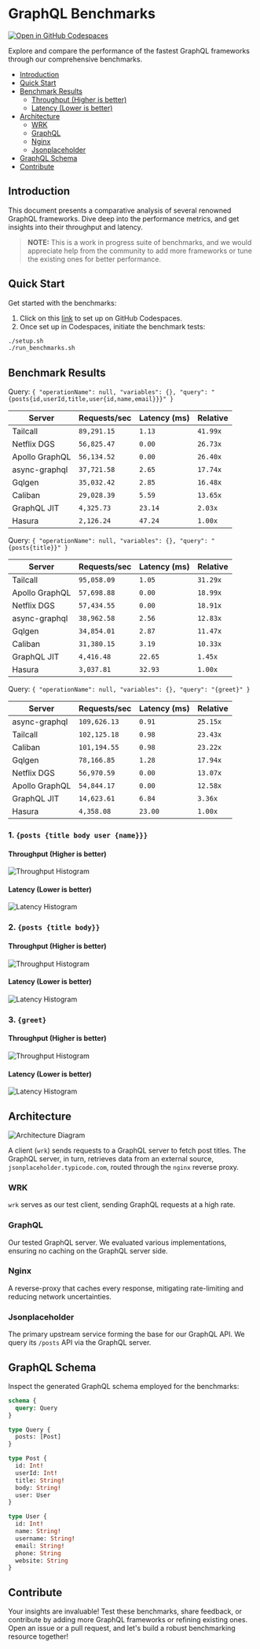 <!-- ⚠️⚠️⚠️ THIS FILE IS AUTO GENERATED DO NOT EDIT DIRECTLY ⚠️⚠️⚠️ -->

# GraphQL Benchmarks <!-- omit from toc -->

[![Open in GitHub Codespaces](https://github.com/codespaces/badge.svg)](https://codespaces.new/tailcallhq/graphql-benchmarks)

Explore and compare the performance of the fastest GraphQL frameworks through our comprehensive benchmarks.

- [Introduction](#introduction)
- [Quick Start](#quick-start)
- [Benchmark Results](#benchmark-results)
  - [Throughput (Higher is better)](#throughput-higher-is-better)
  - [Latency (Lower is better)](#latency-lower-is-better)
- [Architecture](#architecture)
  - [WRK](#wrk)
  - [GraphQL](#graphql)
  - [Nginx](#nginx)
  - [Jsonplaceholder](#jsonplaceholder)
- [GraphQL Schema](#graphql-schema)
- [Contribute](#contribute)

[Tailcall]: https://github.com/tailcallhq/tailcall
[Gqlgen]: https://github.com/99designs/gqlgen
[Apollo GraphQL]: https://github.com/apollographql/apollo-server
[Netflix DGS]: https://github.com/netflix/dgs-framework
[Caliban]: https://github.com/ghostdogpr/caliban
[async-graphql]: https://github.com/async-graphql/async-graphql
[Hasura]: https://github.com/hasura/graphql-engine
[GraphQL JIT]: https://github.com/zalando-incubator/graphql-jit

## Introduction

This document presents a comparative analysis of several renowned GraphQL frameworks. Dive deep into the performance metrics, and get insights into their throughput and latency.

> **NOTE:** This is a work in progress suite of benchmarks, and we would appreciate help from the community to add more frameworks or tune the existing ones for better performance.

## Quick Start

Get started with the benchmarks:

1. Click on this [link](https://codespaces.new/tailcallhq/graphql-benchmarks) to set up on GitHub Codespaces.
2. Once set up in Codespaces, initiate the benchmark tests:

```bash
./setup.sh
./run_benchmarks.sh
```

## Benchmark Results

<!-- PERFORMANCE_RESULTS_START -->


Query: `
    {
      "operationName": null,
      "variables": {},
      "query": "{posts{id,userId,title,user{id,name,email}}}"
    }
    `

| Server         | Requests/sec | Latency (ms) | Relative |
| -------------- | ------------ | ------------ | -------- |
| Tailcall       | `89,291.15`  | `1.13`       | `41.99x` |
| Netflix DGS    | `56,825.47`  | `0.00`       | `26.73x` |
| Apollo GraphQL | `56,134.52`  | `0.00`       | `26.40x` |
| async-graphql  | `37,721.58`  | `2.65`       | `17.74x` |
| Gqlgen         | `35,032.42`  | `2.85`       | `16.48x` |
| Caliban        | `29,028.39`  | `5.59`       | `13.65x` |
| GraphQL JIT    | `4,325.73`   | `23.14`      | `2.03x`  |
| Hasura         | `2,126.24`   | `47.24`      | `1.00x`  |

Query: `
    {
      "operationName": null,
      "variables": {},
      "query": "{posts{title}}"
    }
    `

| Server         | Requests/sec | Latency (ms) | Relative |
| -------------- | ------------ | ------------ | -------- |
| Tailcall       | `95,058.09`  | `1.05`       | `31.29x` |
| Apollo GraphQL | `57,698.88`  | `0.00`       | `18.99x` |
| Netflix DGS    | `57,434.55`  | `0.00`       | `18.91x` |
| async-graphql  | `38,962.58`  | `2.56`       | `12.83x` |
| Gqlgen         | `34,854.01`  | `2.87`       | `11.47x` |
| Caliban        | `31,380.15`  | `3.19`       | `10.33x` |
| GraphQL JIT    | `4,416.48`   | `22.65`      | `1.45x`  |
| Hasura         | `3,037.81`   | `32.93`      | `1.00x`  |

Query: `
    {
      "operationName": null,
      "variables": {},
      "query": "{greet}"
    }
    `

| Server         | Requests/sec | Latency (ms) | Relative |
| -------------- | ------------ | ------------ | -------- |
| async-graphql  | `109,626.13` | `0.91`       | `25.15x` |
| Tailcall       | `102,125.18` | `0.98`       | `23.43x` |
| Caliban        | `101,194.55` | `0.98`       | `23.22x` |
| Gqlgen         | `78,166.85`  | `1.28`       | `17.94x` |
| Netflix DGS    | `56,970.59`  | `0.00`       | `13.07x` |
| Apollo GraphQL | `54,844.17`  | `0.00`       | `12.58x` |
| GraphQL JIT    | `14,623.61`  | `6.84`       | `3.36x`  |
| Hasura         | `4,358.08`   | `23.00`      | `1.00x`  |

<!-- PERFORMANCE_RESULTS_END -->


### 1. `{posts {title body user {name}}}`
#### Throughput (Higher is better)

![Throughput Histogram](assets/req_sec_histogram1.png)

#### Latency (Lower is better)

![Latency Histogram](assets/latency_histogram1.png)

### 2. `{posts {title body}}`
#### Throughput (Higher is better)

![Throughput Histogram](assets/req_sec_histogram2.png)

#### Latency (Lower is better)

![Latency Histogram](assets/latency_histogram2.png)

### 3. `{greet}`
#### Throughput (Higher is better)

![Throughput Histogram](assets/req_sec_histogram3.png)

#### Latency (Lower is better)

![Latency Histogram](assets/latency_histogram3.png)

## Architecture

![Architecture Diagram](assets/architecture.png)

A client (`wrk`) sends requests to a GraphQL server to fetch post titles. The GraphQL server, in turn, retrieves data from an external source, `jsonplaceholder.typicode.com`, routed through the `nginx` reverse proxy.

### WRK

`wrk` serves as our test client, sending GraphQL requests at a high rate.

### GraphQL

Our tested GraphQL server. We evaluated various implementations, ensuring no caching on the GraphQL server side.

### Nginx

A reverse-proxy that caches every response, mitigating rate-limiting and reducing network uncertainties.

### Jsonplaceholder

The primary upstream service forming the base for our GraphQL API. We query its `/posts` API via the GraphQL server.

## GraphQL Schema

Inspect the generated GraphQL schema employed for the benchmarks:

```graphql
schema {
  query: Query
}

type Query {
  posts: [Post]
}

type Post {
  id: Int!
  userId: Int!
  title: String!
  body: String!
  user: User
}

type User {
  id: Int!
  name: String!
  username: String!
  email: String!
  phone: String
  website: String
}
```

## Contribute

Your insights are invaluable! Test these benchmarks, share feedback, or contribute by adding more GraphQL frameworks or refining existing ones. Open an issue or a pull request, and let's build a robust benchmarking resource together!

